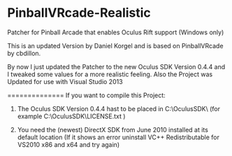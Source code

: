 PinballVRcade-Realistic
=============

Patcher for Pinball Arcade that enables Oculus Rift support (Windows only)


This is an updated Version by Daniel Korgel and is based on PinballVRcade by cbdillon.

By now I just updated the Patcher to the new Oculus SDK Version 0.4.4 and I tweaked some values for a more realistic feeling. Also the Project was Updated for use with Visual Studio 2013

==============
If you want to compile this Project:

1) The Oculus SDK Version 0.4.4 hast to be placed in C:\OculusSDK\ (for example C:\OculusSDK\LICENSE.txt )

2) You need the (newest) DirectX SDK from June 2010 installed at its default location (If it shows an error uninstall VC++ Redistributable for VS2010 x86 and x64 and try again)

